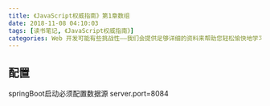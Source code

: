 ```yaml
---
title: 《JavaScript权威指南》第1章数组
date: 2018-11-08 04:10:03
tags: [读书笔记, 《JavaScript权威指南》]
categories: Web 开发可能有些挑战性——我们会提供足够详细的资料来帮助您轻松愉快地学习相关主题。无论您是正在学习 Web 开发的学生（自学或者参与课程），寻找课堂材料的老师，还是编程爱好者，抑或仅仅想对 Web 技术有更多了解，您都能找到您所需要的信息。
---
```

## 配置
springBoot启动必须配置数据源
server.port=8084
```